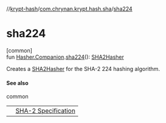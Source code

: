 //[krypt-hash](../../index.md)/[com.chrynan.krypt.hash.sha](index.md)/[sha224](sha224.md)

# sha224

[common]\
fun [Hasher.Companion](../com.chrynan.krypt.hash/-hasher/-companion/index.md).[sha224](sha224.md)(): [SHA2Hasher](-s-h-a2-hasher/index.md)

Creates a [SHA2Hasher](-s-h-a2-hasher/index.md) for the SHA-2 224 hashing algorithm.

#### See also

common

| | |
|---|---|
|  | [SHA-2 Specification](https://datatracker.ietf.org/doc/html/rfc4634) |
